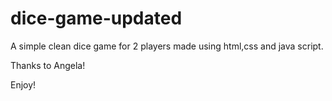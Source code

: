 # dice-game-updated

A simple clean dice game for 2 players made using html,css and java script.

Thanks to Angela!

Enjoy!
